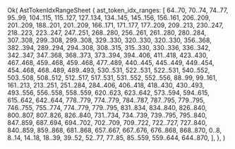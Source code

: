 Ok(
    AstTokenIdxRangeSheet {
        ast_token_idx_ranges: [
            64..70,
            70..74,
            74..77,
            95..99,
            104..115,
            115..127,
            127..134,
            134..145,
            145..156,
            156..161,
            206..209,
            201..209,
            188..201,
            201..209,
            166..171,
            171..177,
            177..209,
            209..213,
            230..247,
            218..223,
            223..247,
            247..251,
            268..280,
            256..261,
            261..280,
            280..284,
            307..308,
            299..308,
            299..308,
            329..330,
            320..330,
            320..330,
            356..368,
            382..394,
            289..294,
            294..308,
            308..315,
            315..330,
            330..336,
            336..342,
            342..347,
            347..368,
            368..373,
            373..394,
            394..406,
            411..418,
            423..430,
            467..468,
            459..468,
            459..468,
            477..489,
            440..445,
            445..449,
            449..454,
            454..468,
            468..489,
            489..493,
            530..531,
            522..531,
            522..531,
            540..552,
            503..508,
            508..512,
            512..517,
            517..531,
            531..552,
            552..556,
            88..99,
            99..161,
            161..213,
            213..251,
            251..284,
            284..406,
            406..418,
            418..430,
            430..493,
            493..556,
            556..558,
            558..559,
            620..623,
            623..642,
            573..594,
            594..615,
            615..642,
            642..644,
            778..779,
            774..779,
            784..787,
            787..795,
            779..795,
            746..755,
            755..774,
            774..779,
            779..795,
            831..834,
            834..840,
            826..840,
            800..807,
            807..826,
            826..840,
            731..734,
            734..739,
            739..795,
            795..840,
            847..859,
            687..694,
            694..702,
            702..709,
            709..722,
            722..727,
            727..840,
            840..859,
            859..868,
            681..868,
            657..667,
            667..676,
            676..868,
            868..870,
            0..8,
            8..14,
            14..18,
            18..39,
            39..52,
            52..77,
            77..85,
            85..559,
            559..644,
            644..870,
        ],
    },
)
